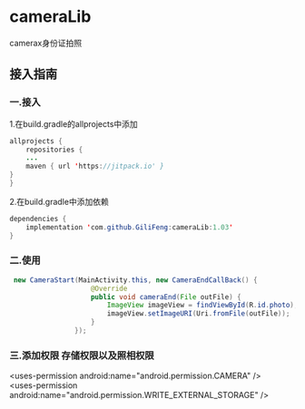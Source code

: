 # cameraLib
camerax身份证拍照
## 接入指南
### 一.接入
1.在build.gradle的allprojects中添加 <br>
```java
allprojects { 
	repositories { 
	...
	maven { url 'https://jitpack.io' }
}
}
```
2.在build.gradle中添加依赖 <br>
```java
dependencies {
	implementation 'com.github.GiliFeng:cameraLib:1.03'
}
```
### 二.使用
```java
 new CameraStart(MainActivity.this, new CameraEndCallBack() { 
                    @Override 
                    public void cameraEnd(File outFile) { 
                        ImageView imageView = findViewById(R.id.photo); 
                        imageView.setImageURI(Uri.fromFile(outFile)); 
                    } 
                }); 
```
### 三.添加权限  存储权限以及照相权限
 \<uses-permission android:name="android.permission.CAMERA" /> <br>
 \<uses-permission android:name="android.permission.WRITE_EXTERNAL_STORAGE" /> <br>
